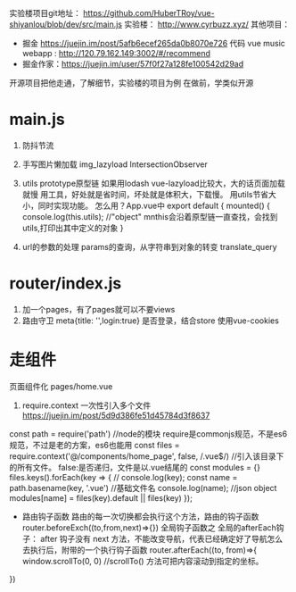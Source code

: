 实验楼项目git地址：
https://github.com/HuberTRoy/vue-shiyanlou/blob/dev/src/main.js
实验楼：
http://www.cyrbuzz.xyz/
其他项目：
- 掘金 https://juejin.im/post/5afb6ecef265da0b8070e726
  代码 vue music webapp : http://120.79.162.149:3002/#/recommend
- 掘金作家：https://juejin.im/user/57f0f27a128fe100542d29ad


开源项目把他走通，了解细节，实验楼的项目为例
在做前，学类似开源
# main.js
1. 防抖节流
2. 手写图片懒加载 img_lazyload
IntersectionObserver

3. utils  prototype原型链
如果用lodash vue-lazyload比较大，大的话页面加载就慢
用工具，好处就是省时间，坏处就是体积大，下载慢。
用utils节省大小，同时实现功能。
怎么用？App.vue中
export default {
  mounted() {
    console.log(this.utils); //"object"  mnthis会沿着原型链一直查找，会找到utils,打印出其中定义的对象
  }
4. url的参数的处理 params的查询，从字符串到对象的转变 translate_query

# router/index.js
1. 加一个pages，有了pages就可以不要views
2. 路由守卫
meta{title: '',login:true}
是否登录，结合store 使用vue-cookies
# 走组件
页面组件化 pages/home.vue
1.  require.context 一次性引入多个文件
https://juejin.im/post/5d9d386fe51d45784d3f8637

const path = require('path')  //node的模块 require是commonjs规范，不是es6规范，不过是老的方案，es6也能用
const files = require.context('@/components/home_page', false, /\.vue$/)  //引入该目录下的所有文件。 false:是否递归，文件是以.vue结尾的
const modules = {}
files.keys().forEach(key => {
  // console.log(key);
  const name = path.basename(key, '.vue')  //基础文件名
  console.log(name);
  //json object
  modules[name] = files(key).default || files(key)
});
- 路由钩子函数
路由的每一次切换都会执行这个方法，路由的钩子函数
router.beforeExch((to,from,next)=>{})
全局钩子函数之   全局的afterEach钩子：
after 钩子没有 next 方法，不能改变导航，代表已经确定好了导航怎么去执行后，附带的一个执行钩子函数 
router.afterEach((to, from)=>{
  window.scrollTo(0, 0)
  //scrollTo() 方法可把内容滚动到指定的坐标。
  <!-- https://developer.mozilla.org/zh-CN/docs/Web/API/Window/scrollTo' -->
})